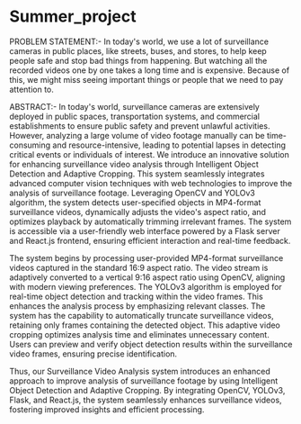 # Summer_project

PROBLEM STATEMENT:-
    In today's world, we use a lot of surveillance cameras in public places, like streets, buses, and stores, to help keep people safe and stop bad things from happening. But watching all the recorded videos one by one takes a long time and is expensive. Because of this, we might miss seeing important things or people that we need to pay attention to.
    
ABSTRACT:-
    In today's world, surveillance cameras are extensively deployed in public spaces, transportation systems, and commercial establishments to ensure public safety and prevent unlawful activities. However, analyzing a large volume of video footage manually can be time-consuming and resource-intensive, leading to potential lapses in detecting critical events or individuals of interest. We introduce an innovative solution for enhancing surveillance video analysis through Intelligent Object Detection and Adaptive Cropping. This system seamlessly integrates advanced computer vision techniques with web technologies to improve the analysis of surveillance footage. Leveraging OpenCV and YOLOv3 algorithm, the system detects user-specified objects in MP4-format surveillance videos, dynamically adjusts the video's aspect ratio, and optimizes playback by automatically trimming irrelevant frames. The system is accessible via a user-friendly web interface powered by a Flask server and React.js frontend, ensuring efficient interaction and real-time feedback.

The system begins by processing user-provided MP4-format surveillance videos captured in the standard 16:9 aspect ratio. The video stream is adaptively converted to a vertical 9:16 aspect ratio using OpenCV, aligning with modern viewing preferences. The YOLOv3 algorithm is employed for real-time object detection and tracking within the video frames. This enhances the analysis process by emphasizing relevant classes. The system has the capability to automatically truncate surveillance videos, retaining only frames containing the detected object. This adaptive video cropping optimizes analysis time and eliminates unnecessary content. Users can preview and verify object detection results within the surveillance video frames, ensuring precise identification.

Thus, our Surveillance Video Analysis system introduces an enhanced approach to improve analysis of surveillance footage by using Intelligent Object Detection and Adaptive Cropping. By integrating OpenCV, YOLOv3, Flask, and React.js, the system seamlessly enhances surveillance videos, fostering improved insights and efficient processing.


